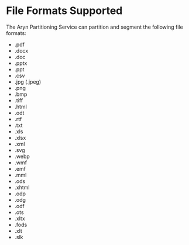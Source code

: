 File Formats Supported 
=========================

The Aryn Partitioning Service can partition and segment the following file formats:

-  .pdf
- .docx
- .doc
- .pptx
- .ppt
- .csv
- .jpg (.jpeg)
- .png
- .bmp
- .tiff
- .html 
- .odt
- .rtf
- .txt
- .xls
- .xlsx
- .xml
- .svg
- .webp
- .wmf
- .emf
- .mml
- .ods
- .xhtml
- .odp
- .odg
- .odf
- .ots
- .xltx
- .fods
- .xlt
- .slk

